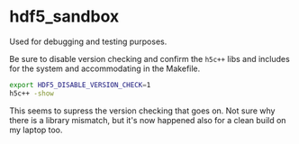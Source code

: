 # hdf5\_sandbox
Used for debugging and testing purposes.  

Be sure to disable version checking and confirm the `h5c++` libs and includes for the system and accommodating in the Makefile.  
 
```bash
export HDF5_DISABLE_VERSION_CHECK=1
h5c++ -show
```
This seems to supress the version checking that goes on.  Not sure why there is a library mismatch, but it's now happened also for a clean build on my laptop too.  
